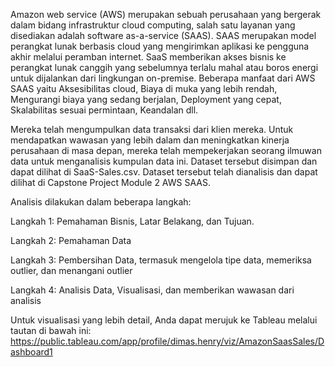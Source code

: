 Amazon web service (AWS) merupakan sebuah perusahaan yang bergerak dalam bidang infrastruktur cloud computing, salah satu layanan yang disediakan adalah software as-a-service (SAAS). 
SAAS merupakan model perangkat lunak berbasis cloud yang mengirimkan aplikasi ke pengguna akhir melalui peramban internet. 
SaaS memberikan akses bisnis ke perangkat lunak canggih yang sebelumnya terlalu mahal atau boros energi untuk dijalankan dari lingkungan on-premise. 
Beberapa manfaat dari AWS SAAS yaitu Aksesibilitas cloud, Biaya di muka yang lebih rendah, Mengurangi biaya yang sedang berjalan, Deployment yang cepat, Skalabilitas sesuai permintaan, Keandalan dll.

Mereka telah mengumpulkan data transaksi dari klien mereka. Untuk mendapatkan wawasan yang lebih dalam dan meningkatkan kinerja perusahaan di masa depan, mereka telah mempekerjakan seorang ilmuwan data untuk menganalisis kumpulan data ini.
Dataset tersebut disimpan dan dapat dilihat di SaaS-Sales.csv. Dataset tersebut telah dianalisis dan dapat dilihat di Capstone Project Module 2 AWS SAAS.

Analisis dilakukan dalam beberapa langkah:

Langkah 1: Pemahaman Bisnis, Latar Belakang, dan Tujuan.

Langkah 2: Pemahaman Data

Langkah 3: Pembersihan Data, termasuk mengelola tipe data, memeriksa outlier, dan menangani outlier

Langkah 4: Analisis Data, Visualisasi, dan memberikan wawasan dari analisis

Untuk visualisasi yang lebih detail, Anda dapat merujuk ke Tableau melalui tautan di bawah ini:
https://public.tableau.com/app/profile/dimas.henry/viz/AmazonSaasSales/Dashboard1
